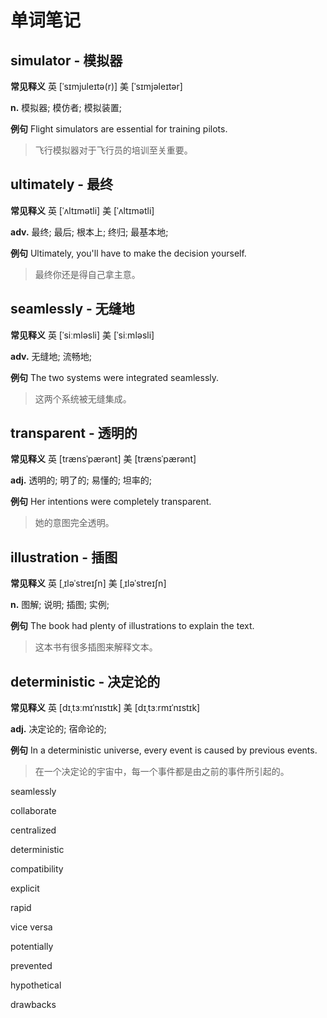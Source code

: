 # 单词笔记

## simulator - 模拟器

**常见释义** 英 [ˈsɪmjuleɪtə(r)] 美 [ˈsɪmjəleɪtər]

**n.** 模拟器; 模仿者; 模拟装置;

**例句** Flight simulators are essential for training pilots.
> 飞行模拟器对于飞行员的培训至关重要。

## ultimately - 最终

**常见释义** 英 [ˈʌltɪmətli] 美 [ˈʌltɪmətli]

**adv.** 最终; 最后; 根本上; 终归; 最基本地;

**例句** Ultimately, you'll have to make the decision yourself.
> 最终你还是得自己拿主意。

## seamlessly - 无缝地

**常见释义** 英 [ˈsiːmləsli] 美 [ˈsiːmləsli]

**adv.** 无缝地; 流畅地;

**例句** The two systems were integrated seamlessly.
> 这两个系统被无缝集成。

## transparent - 透明的

**常见释义** 英 [trænsˈpærənt] 美 [trænsˈpærənt]

**adj.** 透明的; 明了的; 易懂的; 坦率的;

**例句** Her intentions were completely transparent.
> 她的意图完全透明。

## illustration - 插图

**常见释义** 英 [ˌɪləˈstreɪʃn] 美 [ˌɪləˈstreɪʃn]

**n.** 图解; 说明; 插图; 实例;

**例句** The book had plenty of illustrations to explain the text.
> 这本书有很多插图来解释文本。

## deterministic - 决定论的

**常见释义** 英 [dɪˌtɜːmɪˈnɪstɪk] 美 [dɪˌtɜːrmɪˈnɪstɪk]

**adj.** 决定论的; 宿命论的;

**例句** In a deterministic universe, every event is caused by previous events.
> 在一个决定论的宇宙中，每一个事件都是由之前的事件所引起的。

seamlessly

collaborate

centralized

deterministic

compatibility


explicit

rapid

vice versa

potentially

prevented

hypothetical

drawbacks